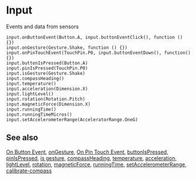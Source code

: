 # Input

Events and data from sensors

```cards
input.onButtonEvent(Button.A, input.buttonEventClick(), function () {})
input.onGesture(Gesture.Shake, function () {})
input.onPinTouchEvent(TouchPin.P0, input.buttonEventDown(), function() {})
input.buttonIsPressed(Button.A)
input.pinIsPressed(TouchPin.P0)
input.isGesture(Gesture.Shake)
input.compassHeading()
input.temperature()
input.acceleration(Dimension.X)
input.lightLevel()
input.rotation(Rotation.Pitch)
input.magneticForce(Dimension.X)
input.runningTime()
input.runningTimeMicros()
input.setAccelerometerRange(AcceleratorRange.OneG)
```

## See also

[On Button Event](/reference/input/on-button-event), [onGesture](/reference/input/on-gesture),
[On Pin Touch Event](/reference/input/on-pin-event),
[buttonIsPressed](/reference/input/button-is-pressed), [pinIsPressed](/reference/input/pin-is-pressed),
[is gesture](/reference/input/is-gesture),
[compassHeading](/reference/input/compass-heading), [temperature](/reference/input/temperature),
[acceleration](/reference/input/acceleration), [lightLevel](/reference/input/light-level),
[rotation](/reference/input/rotation), [magneticForce](/reference/input/magnetic-force),
[runningTime](/reference/input/running-time), [setAccelerometerRange](/reference/input/set-accelerometer-range),
[calibrate-compass](/reference/input/calibrate-compass)
